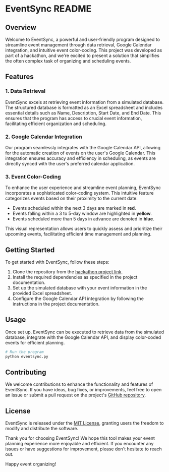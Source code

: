 # EventSync README

## Overview

Welcome to EventSync, a powerful and user-friendly program designed to streamline event management through data retrieval, Google Calendar integration, and intuitive event color-coding. This project was developed as part of a hackathon, and we're excited to present a solution that simplifies the often complex task of organizing and scheduling events.

## Features

### 1. Data Retrieval

EventSync excels at retrieving event information from a simulated database. The structured database is formatted as an Excel spreadsheet and includes essential details such as Name, Description, Start Date, and End Date. This ensures that the program has access to crucial event information, facilitating efficient organization and scheduling.

### 2. Google Calendar Integration

Our program seamlessly integrates with the Google Calendar API, allowing for the automatic creation of events on the user's Google Calendar. This integration ensures accuracy and efficiency in scheduling, as events are directly synced with the user's preferred calendar application.

### 3. Event Color-Coding

To enhance the user experience and streamline event planning, EventSync incorporates a sophisticated color-coding system. This intuitive feature categorizes events based on their proximity to the current date:

- Events scheduled within the next 3 days are marked in **red**.
- Events falling within a 3 to 5-day window are highlighted in **yellow**.
- Events scheduled more than 5 days in advance are denoted in **blue**.

This visual representation allows users to quickly assess and prioritize their upcoming events, facilitating efficient time management and planning.

## Getting Started

To get started with EventSync, follow these steps:

1. Clone the repository from the [hackathon project link](https://devpost.com/software/eventsync-a61cmw).
2. Install the required dependencies as specified in the project documentation.
3. Set up the simulated database with your event information in the provided Excel spreadsheet.
4. Configure the Google Calendar API integration by following the instructions in the project documentation.

## Usage

Once set up, EventSync can be executed to retrieve data from the simulated database, integrate with the Google Calendar API, and display color-coded events for efficient planning.

```bash
# Run the program
python eventsync.py
```

## Contributing

We welcome contributions to enhance the functionality and features of EventSync. If you have ideas, bug fixes, or improvements, feel free to open an issue or submit a pull request on the project's [GitHub repository](https://github.com/yourusername/eventsync).

## License

EventSync is released under the [MIT License](LICENSE), granting users the freedom to modify and distribute the software.

Thank you for choosing EventSync! We hope this tool makes your event planning experience more enjoyable and efficient. If you encounter any issues or have suggestions for improvement, please don't hesitate to reach out.

Happy event organizing!
